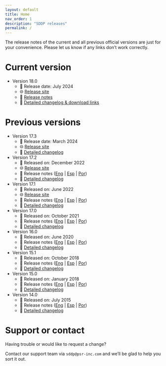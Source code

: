 ```yaml
---
layout: default
title: Home
nav_order: 1
description: "SDDP releases"
permalink: /
---
```


The release notes of the current and all previous official versions are just for your convenience. Please let us know if any links don’t work correctly.

# Current version

* Version 18.0
  * 📅 Release date: July 2024
  * 🌐 [Release site](http://psr-energy.com/software/sddp-18.0.html)
  * 📘 [Release notes](sddp18.0-release-notes.md)
  * 📝 [Detailed changelog & download links](sddp18.0-changelog.md)

# Previous versions

* Version 17.3
  * 📅 Release date: March 2024
  * 🌐 [Release site](http://psr-energy.com/software/sddp-17.3.html)
  * 📝 [Detailed changelog](sddp17.3.md)
* Version 17.2
  * 📅 Released on: December 2022
  * 🌐 [Release site](http://psr-energy.com/software/sddp-17.2.html)
  * 📖 Release notes ([Eng](https://www.psr-inc.com/wp-content/uploads/softwares/sddp/SddpReleaseNotesEng-17.2.pdf) \| [Esp](https://www.psr-inc.com/wp-content/uploads/softwares/sddp/SddpReleaseNotesEsp-17.2.pdf) \| [Por](https://www.psr-inc.com/wp-content/uploads/softwares/sddp/SddpReleaseNotesPor-17.2.pdf))
  * 📝 [Detailed changelog](sddp17.2.md)
* Version 17.1
  * 📅 Released on: June 2022
  * 🌐 [Release site](http://psr-energy.com/software/sddp-17.1.html)
  * 📖 Release notes ([Eng](https://www.psr-inc.com/wp-content/uploads/softwares/sddp/SddpReleaseNotesEng-17.1.pdf) \| [Esp](https://www.psr-inc.com/wp-content/uploads/softwares/sddp/SddpReleaseNotesEsp-17.1.pdf) \| [Por](https://www.psr-inc.com/wp-content/uploads/softwares/sddp/SddpReleaseNotesPor-17.1.pdf))
  * 📝 [Detailed changelog](sddp17.1.md)
* Version 17.0
  * 📅 Released on: October 2021
  * 📖 Release notes ([Eng](https://www.psr-inc.com/wp-content/uploads/softwares/sddp/SddpReleaseNotesEng-17.0.pdf) \| [Esp](https://www.psr-inc.com/wp-content/uploads/softwares/sddp/SddpReleaseNotesEsp-17.0.pdf) \| [Por](https://www.psr-inc.com/wp-content/uploads/softwares/sddp/SddpReleaseNotesPor-17.0.pdf))
  * 📝 [Detailed changelog](sddp17.0.md)
* Version 16.0
  * 📅 Released on: June 2020
  * 📖 Release notes ([Eng](https://www.psr-inc.com/wp-content/uploads/softwares/sddp/SddpReleaseNotesEng-16.0.pdf) \| [Esp](https://www.psr-inc.com/wp-content/uploads/softwares/sddp/SddpReleaseNotesEsp-16.0.pdf) \| [Por](https://www.psr-inc.com/wp-content/uploads/softwares/sddp/SddpReleaseNotesPor-16.0.pdf))
  * 📝 [Detailed changelog](sddp16.0.md)
* Version 15.1
  * 📅 Released on: October 2018
  * 📖 Release notes ([Eng](https://www.psr-inc.com/wp-content/uploads/softwares/sddp/SddpReleaseNotesEng-15.1.pdf) \| [Esp](https://www.psr-inc.com/wp-content/uploads/softwares/sddp/SddpReleaseNotesEsp-15.1.pdf) \| [Por](https://www.psr-inc.com/wp-content/uploads/softwares/sddp/SddpReleaseNotesPor-15.1.pdf))
  * 📝 [Detailed changelog](sddp15.1.md)
* Version 15.0
  * 📅 Released on: January 2018
  * 📖 Release notes ([Eng](https://www.psr-inc.com/wp-content/uploads/softwares/sddp/SddpReleaseNotesEng-15.0.pdf) \| [Esp](https://www.psr-inc.com/wp-content/uploads/softwares/sddp/SddpReleaseNotesEsp-15.0.pdf) \| [Por](https://www.psr-inc.com/wp-content/uploads/softwares/sddp/SddpReleaseNotesPor-15.0.pdf))
  * 📝 [Detailed changelog](sddp15.0.md)
* Version 14.0
  * 📅 Released on: July 2015
  * 📖 Release notes ([Eng](https://www.psr-inc.com/wp-content/uploads/softwares/sddp/SddpReleaseNotesEng-14.0.pdf) \| [Esp](https://www.psr-inc.com/wp-content/uploads/softwares/sddp/SddpReleaseNotesEsp-14.0.pdf) \| [Por](https://www.psr-inc.com/wp-content/uploads/softwares/sddp/SddpReleaseNotesPor-14.0.pdf))
  * 📝 [Detailed changelog](sddp14.0.md)

# Support or contact

Having trouble or would like to request a change?

Contact our support team via `sddp@psr-inc.com` and we’ll be glad to help you sort it out.